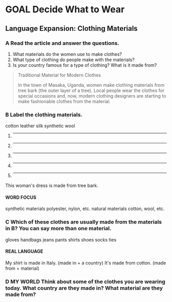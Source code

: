# GOAL Decide What to Wear

## Language Expansion: Clothing Materials

### A Read the article and answer the questions.
1. What materials do the women use to make clothes?
2. What type of clothing do people make with the materials?
3. Is your country famous for a type of clothing? What is it made from?

> Traditional Material for Modern Clothes
> 
> In the town of Masaka, Uganda, women make clothing materials from tree bark (the outer layer of a tree). Local people wear the clothes for special occasions and, now, modern clothing designers are starting to make fashionable clothes from the material.

### B Label the clothing materials.

cotton   leather   silk   synthetic   wool

1. ___________
2. ___________
3. ___________
4. ___________
5. ___________

This woman's dress is made from tree bark.

#### WORD FOCUS
synthetic materials
polyester, nylon, etc.
natural materials
cotton, wool, etc.

### C Which of these clothes are usually made from the materials in B? You can say more than one material.

gloves   handbags   jeans   pants
shirts   shoes   socks   ties

#### REAL LANGUAGE
My shirt is made in Italy.
(made in + a country)
It's made from cotton.
(made from + material)

### D MY WORLD Think about some of the clothes you are wearing today. What country are they made in? What material are they made from?
